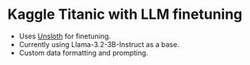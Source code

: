 # Kaggle Titanic with LLM finetuning

* Uses [Unsloth]([https://arxiv.org/abs/1508.06576](https://github.com/unslothai/unsloth)) for finetuning.
* Currently using Llama-3.2-3B-Instruct as a base.
* Custom data formatting and prompting.
